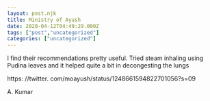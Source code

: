 ```yaml
---
layout: post.njk
title: Ministry of Ayush
date: 2020-04-12T04:49:29.000Z
tags: ["post","uncategorized"]
categories: ["uncategorized"]
---
```


I find their recommendations pretty useful. Tried steam inhaling using Pudina leaves and it helped quite a bit in decongesting the lungs

https: //twitter. com/moayush/status/1248661594822701056?s=09

A. Kumar
